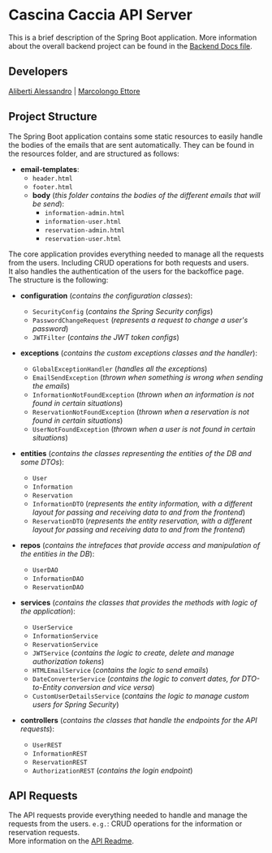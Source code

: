 # Cascina Caccia API Server

This is a brief description of the Spring Boot application. More information about the overall backend project can be found in the [Backend Docs file](../Docs/backend/README.md).

## Developers

[Aliberti Alessandro](https://github.com/alealiberti) | [Marcolongo Ettore](https://github.com/MrLetss)

## Project Structure

The Spring Boot application contains some static resources to easily handle the bodies of the emails that are sent automatically.
They can be found in the resources folder, and are structured as follows:

- **email-templates**:
  - `header.html`
  - `footer.html`
  - **body** (_this folder contains the bodies of the different emails that will be send_):
    - `information-admin.html`
    - `information-user.html`
    - `reservation-admin.html`
    - `reservation-user.html`

The core application provides everything needed to manage all the requests from the users.
Including CRUD operations for both requests and users.  
It also handles the authentication of the users for the backoffice page.  
The structure is the following:

- **configuration** (_contains the configuration classes_):
  - `SecurityConfig` (_contains the Spring Security configs_)
  - `PasswordChangeRequest` (_represents a request to change a user's password_)
  - `JWTFilter` (_contains the JWT token configs_)
- **exceptions** (_contains the custom exceptions classes and the handler_):

  - `GlobalExceptionHandler` (_handles all the exceptions_)
  - `EmailSendException` (_thrown when something is wrong when sending the emails_)
  - `InformationNotFoundException` (_thrown when an information is not found in certain situations_)
  - `ReservationNotFoundException` (_thrown when a reservation is not found in certain situations_)
  - `UserNotFoundException` (_thrown when a user is not found in certain situations_)

- **entities** (_contains the classes representing the entities of the DB and some DTOs_):
  - `User`
  - `Information`
  - `Reservation`
  - `InformationDTO` (_represents the entity information, with a different layout for passing and receiving data to and from the frontend_)
  - `ReservationDTO` (_represents the entity reservation, with a different layout for passing and receiving data to and from the frontend_)
- **repos** (_contains the intrefaces that provide access and manipulation of the entities in the DB_):
  - `UserDAO`
  - `InformationDAO`
  - `ReservationDAO`
- **services** (_contains the classes that provides the methods with logic of the application_):
  - `UserService`
  - `InformationService`
  - `ReservationService`
  - `JWTService` (_contains the logic to create, delete and manage authorization tokens_)
  - `HTMLEmailService` (_contains the logic to send emails_)
  - `DateConverterService` (_contains the logic to convert dates, for DTO-to-Entity conversion and vice versa_)
  - `CustomUserDetailsService` (_contains the logic to manage custom users for Spring Security_)
- **controllers** (_contains the classes that handle the endpoints for the API requests_):
  - `UserREST`
  - `InformationREST`
  - `ReservationREST`
  - `AuthorizationREST` (_contains the login endpoint_)

## API Requests

The API requests provide everything needed to handle and manage the requests from the users. `e.g.`: CRUD operations for the information or reservation requests.  
More information on the [API Readme](../Docs/backend/API/README.md).
